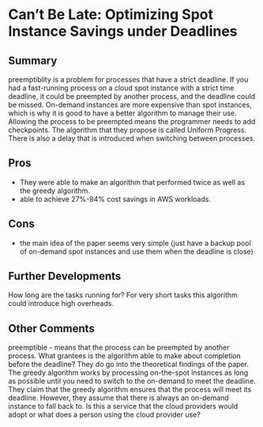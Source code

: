 # Can’t Be Late: Optimizing Spot Instance Savings under Deadlines
## Summary
preemptiblity is a problem for processes that have a strict deadline.
If you had a fast-running process on a cloud spot instance with a strict time deadline, it could be preempted by another process, and the deadline could be missed.
On-demand instances are more expensive than spot instances, which is why it is good to have a better algorithm to manage their use.
Allowing the process to be preempted means the programmer needs to add checkpoints.
The algorithm that they propose is called Uniform Progress.
There is also a delay that is introduced when switching between processes.

## Pros
- They were able to make an algorithm that performed twice as well as the greedy algorithm.
- able to achieve 27%-84% cost savings in AWS workloads.

## Cons
- the main idea of the paper seems very simple (just have a backup pool of on-demand spot instances and use them when the deadline is close)

## Further Developments
How long are the tasks running for?
For very short tasks this algorithm could introduce high overheads.

## Other Comments
preemptible - means that the process can be preempted by another process.
What grantees is the algorithm able to make about completion before the deadline?
They do go into the theoretical findings of the paper.
The greedy algorithm works by processing on-the-spot instances as long as possible until you need to switch to the on-demand to meet the deadline.
They claim that the greedy algorithm ensures that the process will meet its deadline.
However, they assume that there is always an on-demand instance to fall back to.
Is this a service that the cloud providers would adopt or what does a person using the cloud provider use?

